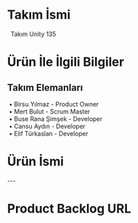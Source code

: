 <h1> Takım İsmi </h1>  &nbsp;
Takım Unity 135 &nbsp;

<h1> Ürün İle İlgili Bilgiler </h1>
<h2> Takım Elemanları </h2> 
 &nbsp;• Birsu Yılmaz	         - Product Owner <br>
 &nbsp;• Mert Bulut  	 - Scrum Master <br>
 &nbsp;• Buse Rana Şimşek	 - Developer <br>
 &nbsp;• Cansu Aydın     	 - Developer <br>
 &nbsp;• Elif Türkaslan  	 - Developer <br>
<h1> Ürün İsmi </h1>
---
<h1> Product Backlog URL </h1>  &nbsp;


